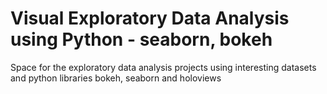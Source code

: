 # Visual Exploratory Data Analysis using Python - seaborn, bokeh
Space for the exploratory data analysis projects using interesting datasets and python libraries bokeh, seaborn and holoviews
